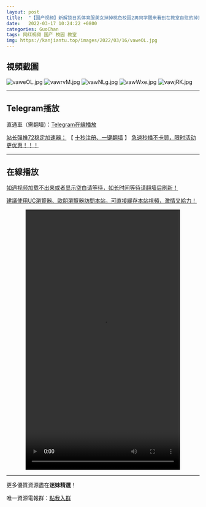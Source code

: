 ```yaml
---
layout: post
title:  "【国产视频】新解锁日系体育服美女掉掉桃色校园2男同学醒来看到在教室自慰的掉掉情不自禁X了她"
date:   2022-03-17 10:24:22 +0800
categories: GuoChan
tags: 网红视频 国产 校园 教室
img: https://kanjiantu.top/images/2022/03/16/vaweOL.jpg
---
```



## 視頻截圖

![vaweOL.jpg](https://kanjiantu.top/images/2022/03/16/vaweOL.jpg)
![vawrvM.jpg](https://kanjiantu.top/images/2022/03/16/vawrvM.jpg)
![vawNLg.jpg](https://kanjiantu.top/images/2022/03/16/vawNLg.jpg)
![vawWxe.jpg](https://kanjiantu.top/images/2022/03/16/vawWxe.jpg)
![vawjRK.jpg](https://kanjiantu.top/images/2022/03/16/vawjRK.jpg)

* * *
## Telegram播放

直通車（需翻墻)：[Telegram在線播放](https://t.me/mimeijingxuan/94)

<u>站长强推72稳定加速器：</u> 【 [十秒注册、一键翻墙](https://72vpn.xyz/#/register?code=mimei) 】
<u>  急速秒播不卡顿，限时活动更优惠！！！</u>
* * *
## 在線播放
<u>如遇视频加载不出来或者显示空白请等待，如长时间等待请翻墙后刷新！</u>

<u>建議使用UC瀏覽器、歐朋瀏覽器訪問本站，可直接緩存本站視頻，激情又給力！</u>
<center><video src="https://cdn.publer.io/uploads/videos/62449939db27977586aabe52/a4216d815a1d2f9a1fcff49bfdfcae82.mp4" width="80%" height="680px" controls="controls"></video></center>

* * *
更多優質資源盡在**迷妹精選**！

唯一資源電報群：[點我入群](https://t.me/mimeijingxuan)


